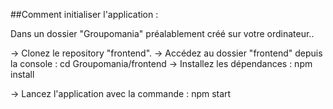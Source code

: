 ##Comment initialiser l'application :

Dans un dossier "Groupomania" préalablement créé sur votre ordinateur..

-> Clonez le repository "frontend".
-> Accédez au dossier "frontend" depuis la console : cd Groupomania/frontend
-> Installez les dépendances : npm install

-> Lancez l'application avec la commande : npm start